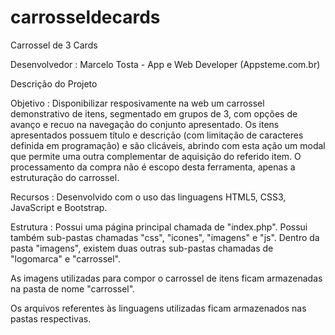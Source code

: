 # carrosseldecards

Carrossel de 3 Cards

Desenvolvedor : Marcelo Tosta - App e Web Developer (Appsteme.com.br)

Descrição do Projeto

Objetivo : Disponibilizar resposivamente na web um carrossel demonstrativo de itens, segmentado em grupos de 3, com opções de avanço e recuo na navegação do conjunto apresentado. Os itens apresentados possuem título e descrição (com limitação de caracteres definida em programação) e são clicáveis, abrindo com esta ação um modal que permite uma outra complementar de aquisição do referido item. O processamento da compra não é escopo desta ferramenta, apenas a estruturação do carrossel.

Recursos : Desenvolvido com o uso das linguagens HTML5, CSS3, JavaScript e Bootstrap.

Estrutura : Possui uma página principal chamada de "index.php". Possui também sub-pastas chamadas "css", "icones", "imagens" e "js". Dentro da pasta "imagens", existem duas outras sub-pastas chamadas de "logomarca" e "carrossel". 

As imagens utilizadas para compor o carrossel de itens ficam armazenadas na pasta de nome "carrossel".

Os arquivos referentes às linguagens utilizadas ficam armazenados nas pastas respectivas.



